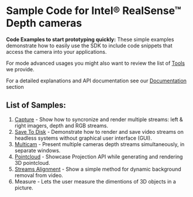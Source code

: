 # Sample Code for Intel® RealSense™ Depth cameras
**Code Examples to start prototyping quickly:** These simple examples demonstrate how to easily use the SDK to include code snippets that access the camera into your applications.  

For mode advanced usages you might also want to review the list of [Tools](../tools) we provide. 

For a detailed explanations and API documentation see our [Documentation](../doc) section 
 
## List of Samples:

1. [Capture](./capture) - Show how to syncronize and render multiple streams: left & right imagers, depth and RGB streams. 
2. [Save To Disk](./save-to-disk) - Demonstrate how to render and save video streams on headless systems without graphical user interface (GUI). 
3. [Multicam](./multicam) - Present multiple cameras depth streams simultaneously, in separate windows.
4. [Pointcloud](./pointcloud) - Showcase Projection API while generating and rendering 3D pointcloud. 
5. [Streams Alignment](./align) - Show a simple method for dynamic background removal from video. 
6. Measure - Lets the user measure the dimentions of 3D objects in a picture.

